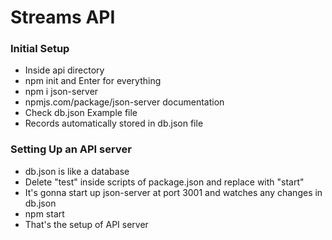 # Streams API

### Initial Setup
* Inside api directory
* npm init and Enter for everything
* npm i json-server
* npmjs.com/package/json-server documentation
* Check db.json Example file
* Records automatically stored in db.json file

### Setting Up an API server
* db.json is like a database
* Delete "test" inside scripts of package.json and replace with "start"
* It's gonna start up json-server at port 3001 and watches any changes in db.json
* npm start
* That's the setup of API server
